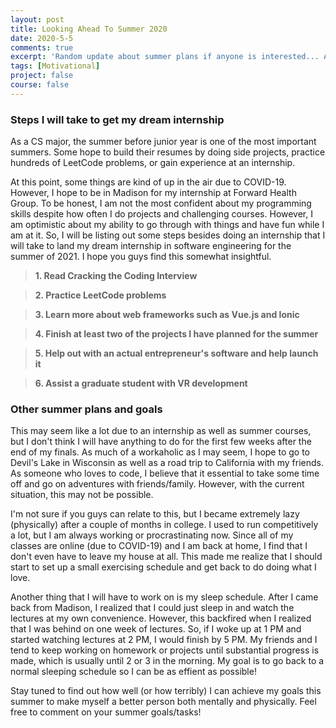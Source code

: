 ```yaml
---
layout: post
title: Looking Ahead To Summer 2020
date: 2020-5-5
comments: true
excerpt: 'Random update about summer plans if anyone is interested... As a CS major, the summer before junior year is one of the most critical summers. Some hope to build their resumes by doing side projects, practice hundreds of LeetCode problems, or gain experience at an internship.'
tags: [Motivational]
project: false
course: false
---
```


<h3>Steps I will take to get my dream internship</h3>
As a CS major, the summer before junior year is one of the most important summers. Some hope to build their resumes by doing side projects, practice hundreds of LeetCode problems, or gain experience at an internship.

At this point, some things are kind of up in the air due to COVID-19. However, I hope to be in Madison for my internship at Forward Health Group. To be honest, I am not the most confident about my programming skills despite how often I do projects and challenging courses. However, I am optimistic about my ability to go through with things and have fun while I am at it. So, I will be listing out some steps besides doing an internship that I will take to land my dream internship in software engineering for the summer of 2021. I hope you guys find this somewhat insightful.

> **1. Read Cracking the Coding Interview**

> **2. Practice LeetCode problems**

> **3. Learn more about web frameworks such as Vue.js and Ionic**

> **4. Finish at least two of the projects I have planned for the summer**

> **5. Help out with an actual entrepreneur's software and help launch it**

> **6. Assist a graduate student with VR development**

<h3>Other summer plans and goals</h3>
This may seem like a lot due to an internship as well as summer courses, but I don't think I will have anything to do for the first few weeks after the end of my finals. As much of a workaholic as I may seem, I hope to go to Devil's Lake in Wisconsin as well as a road trip to California with my friends. As someone who loves to code, I believe that it essential to take some time off and go on adventures with friends/family. However, with the current situation, this may not be possible.

I'm not sure if you guys can relate to this, but I became extremely lazy (physically) after a couple of months in college. I used to run competitively a lot, but I am always working or procrastinating now. Since all of my classes are online (due to COVID-19) and I am back at home, I find that I don't even have to leave my house at all. This made me realize that I should start to set up a small exercising schedule and get back to do doing what I love. 

Another thing that I will have to work on is my sleep schedule. After I came back from Madison, I realized that I could just sleep in and watch the lectures at my own convenience. However, this backfired when I realized that I was behind on one week of lectures. So, if I woke up at 1 PM and started watching lectures at 2 PM, I would finish by 5 PM. My friends and I tend to keep working on homework or projects until substantial progress is made, which is usually until 2 or 3 in the morning. My goal is to go back to a normal sleeping schedule so I can be as effient as possible! 

Stay tuned to find out how well (or how terribly) I can achieve my goals this summer to make myself a better person both mentally and physically. Feel free to comment on your summer goals/tasks!
